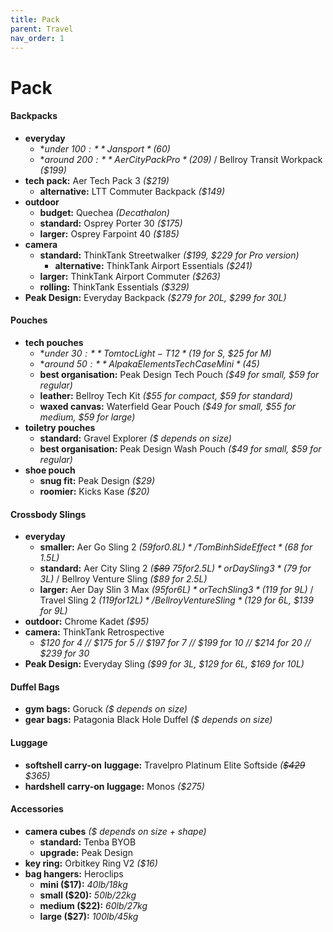```yaml
---
title: Pack
parent: Travel
nav_order: 1
---
```

# Pack

#### Backpacks

- **everyday** 
	- **under $100:** Jansport *($60)*
	- **around $200:** Aer City Pack Pro *($209)* / Bellroy Transit Workpack *($199)* 
- **tech pack:** Aer Tech Pack 3 *($219)*
	- **alternative:** LTT Commuter Backpack *($149)*
- **outdoor** 
	- **budget:** Quechea *(Decathalon)*
	- **standard:** Osprey Porter 30 *($175)*
	- **larger:** Osprey Farpoint 40 *($185)*
- **camera**
	- **standard:** ThinkTank Streetwalker *($199, $229 for Pro version)*
		- **alternative:** ThinkTank Airport Essentials *($241)*
	- **larger:** ThinkTank Airport Commuter *($263)*
	- **rolling:** ThinkTank Essentials *($329)*
- **Peak Design:** Everyday Backpack *($279 for 20L, $299 for 30L)*

#### Pouches

- **tech pouches** 
	- **under $30:** Tomtoc Light-T12 *($19 for S, $25 for M)*
	- **around $50:** Alpaka Elements Tech Case Mini *($45)*
	- **best organisation:** Peak Design Tech Pouch *($49 for small, $59 for regular)*
	- **leather:** Bellroy Tech Kit *($55 for compact, $59 for standard)*
	- **waxed canvas:** Waterfield Gear Pouch *($49 for small, $55 for medium, $59 for large)*
- **toiletry pouches** 
	- **standard:** Gravel Explorer *($ depends on size)*
	- **best organisation:** Peak Design Wash Pouch *($49 for small, $59 for regular)*
- **shoe pouch** 
	- **snug fit:** Peak Design *($29)*
	- **roomier:** Kicks Kase *($20)*

#### Crossbody Slings

- **everyday** 
	- **smaller:** Aer Go Sling 2 *($59 for 0.8L)* / Tom Binh Side Effect *($68 for 1.5L)*
	- **standard:** Aer City Sling 2 *(~~$89~~ $75 for 2.5L)* or Day Sling 3 *($79 for 3L)* / Bellroy Venture Sling *($89 for 2.5L)*
	- **larger:** Aer Day Slin 3 Max *($95 for 6L)* or Tech Sling 3 *($119 for 9L)* / Travel Sling 2 *($119 for 12L)* / Bellroy Venture Sling *($129 for 6L, $139 for 9L)*
- **outdoor:** Chrome Kadet *($95)*
- **camera:** ThinkTank Retrospective
	- *$120 for 4 // $175 for 5 // $197 for 7 // $199 for 10 // $214 for 20 // $239 for 30*
- **Peak Design:** Everyday Sling *($99 for 3L, $129 for 6L, $169 for 10L)*

#### Duffel Bags

- **gym bags:** Goruck *($ depends on size)*
- **gear bags:** Patagonia Black Hole Duffel *($ depends on size)*

#### Luggage

- **softshell carry-on** **luggage:** Travelpro Platinum Elite Softside *(~~$429~~ $365)*
- **hardshell carry-on luggage:** Monos *($275)*

#### Accessories

- **camera cubes** *($ depends on size + shape)*
	- **standard:** Tenba BYOB
	- **upgrade:** Peak Design
- **key ring:** Orbitkey Ring V2 *($16)*
- **bag hangers:** Heroclips
	- **mini ($17):** *40lb/18kg*
	- **small ($20):** *50lb/22kg*
	- **medium ($22):** *60lb/27kg*
	- **large ($27):** *100lb/45kg*
